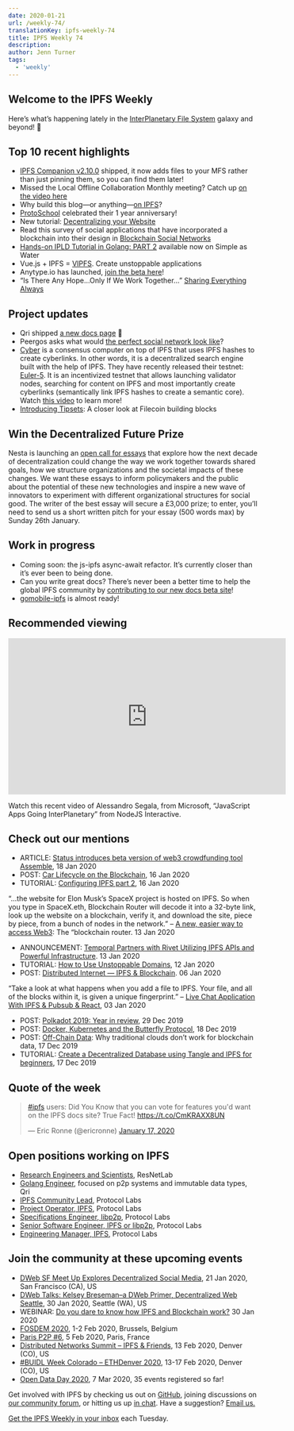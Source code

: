 ```yaml
---
date: 2020-01-21
url: /weekly-74/
translationKey: ipfs-weekly-74
title: IPFS Weekly 74
description:
author: Jenn Turner
tags:
  - 'weekly'
---
```


## Welcome to the IPFS Weekly

Here’s what’s happening lately in the [InterPlanetary File System](https://ipfs.io/) galaxy and beyond! 🚀

## Top 10 recent highlights

- [IPFS Companion v2.10.0](https://github.com/ipfs-shipyard/ipfs-companion/releases/tag/v2.10.0) shipped, it now adds files to your MFS rather than just pinning them, so you can find them later!
- Missed the Local Offline Collaboration Monthly meeting? Catch up [on the video here](https://www.youtube.com/watch?v=JNdVzO4YXZY&feature=youtu.be)
- Why build this blog—or anything—[on IPFS](http://teetotality.blog/posts/why-ipfs/)?
- [ProtoSchool](https://twitter.com/ProtoSchool/status/1217288554650505217?s=20) celebrated their 1 year anniversary!
- New tutorial: [Decentralizing your Website](https://towardsdatascience.com/decentralizing-your-website-f5bca765f9ed)
- Read this survey of social applications that have incorporated a blockchain into their design in [Blockchain Social Networks](https://medium.com/@jaygraber/blockchain-social-networks-c941fb337970)
- [Hands-on IPLD Tutorial in Golang: PART 2](https://simpleaswater.com/hands-on-ipld-tutorial-in-golang-2/) available now on Simple as Water
- Vue.js + IPFS = [VIPFS](https://github.com/Ideea-inc/vipfs). Create unstoppable applications
- Anytype.io has launched, [join the beta here](https://www.anytype.io/)!
- “Is There Any Hope…Only If We Work Together...” [Sharing Everything Always](https://medium.com/@tjayrush/simple-undeniable-facts-2e74f0e71bd5)

## Project updates

- Qri shipped [a new docs page](https://qri.io/docs/) 🎉
- Peergos asks what would [the perfect social network look like](https://peergos.org/posts/perfect-social-network)?
- [Cyber](https://cyber.page/) is a consensus computer on top of IPFS that uses IPFS hashes to create cyberlinks. In other words, it is a decentralized search engine built with the help of IPFS. They have recently released their testnet: [Euler-5](https://github.com/cybercongress/cyberd/releases). It is an incentivized testnet that allows launching validator nodes, searching for content on IPFS and most importantly create cyberlinks (semantically link IPFS hashes to create a semantic core). Watch [this video](https://www.youtube.com/watch?v=RS6w6wiAag4) to learn more!
- [Introducing Tipsets](https://filecoin.io/blog/tipsets-family-based-approach-to-consensus/): A closer look at Filecoin building blocks

## Win the Decentralized Future Prize

Nesta is launching an [open call for essays](https://www.nesta.org.uk/blog/decentralised-future-prize/) that explore how the next decade of decentralization could change the way we work together towards shared goals, how we structure organizations and the societal impacts of these changes. We want these essays to inform policymakers and the public about the potential of these new technologies and inspire a new wave of innovators to experiment with different organizational structures for social good. The writer of the best essay will secure a £3,000 prize; to enter, you’ll need to send us a short written pitch for your essay (500 words max) by Sunday 26th January.

## Work in progress

- Coming soon: the js-ipfs async-await refactor. It’s currently closer than it’s ever been to being done.
- Can you write great docs? There’s never been a better time to help the global IPFS community by [contributing to our new docs beta site](https://docs.ipfs.io/project/contribute/#documentation)!
- [gomobile-ipfs](https://github.com/ipfs/go-ipfs-api/pull/202) is almost ready!

## Recommended viewing

<iframe width="560" height="315" src="https://www.youtube.com/embed/OY-YnkVHJcc" frameborder="0" allow="accelerometer; autoplay; encrypted-media; gyroscope; picture-in-picture" allowfullscreen></iframe>

Watch this recent video of Alessandro Segala, from Microsoft, “JavaScript Apps Going InterPlanetary” from NodeJS Interactive.

## Check out our mentions

- ARTICLE: [Status introduces beta version of web3 crowdfunding tool Assemble](https://www.cryptoninjas.net/2020/01/18/status-introduces-beta-version-of-web3-crowdfunding-tool-assemble/), 18 Jan 2020
- POST: [Car Lifecycle on the Blockchain](https://medium.com/@dmitriykim/car-lifecycle-on-the-blockchain-e57dc91424fd), 16 Jan 2020
- TUTORIAL: [Configuring IPFS part 2](https://dev.to/azwyane/configuring-ipfs-part-2-227c), 16 Jan 2020

“...the website for Elon Musk’s SpaceX project is hosted on IPFS. So when you type in SpaceX.eth, Blockchain Router will decode it into a 32-byte link, look up the website on a blockchain, verify it, and download the site, piece by piece, from a bunch of nodes in the network.” – [A new, easier way to access Web3](https://decrypt.co/16524/a-new-easier-way-to-access-web3-the-blockchain-router): The “blockchain router. 13 Jan 2020

- ANNOUNCEMENT: [Temporal Partners with Rivet Utilizing IPFS APIs and Powerful Infrastructure](https://medium.com/temporal-cloud/temporal-partners-with-rivet-utilizing-ipfs-apis-and-powerful-infrastructure-b463721264b0). 13 Jan 2020
- TUTORIAL: [How to Use Unstoppable Domains](https://medium.com/tuneintodetuned/c%C3%B3mo-usar-unstoppable-domains-96ef25f3a891), 12 Jan 2020
- POST: [Distributed Internet — IPFS & Blockchain](https://medium.com/@info_15033/distributed-internet-ipfs-blockchain-f37f8eec020c). 06 Jan 2020

“Take a look at what happens when you add a file to IPFS. Your file, and all of the blocks within it, is given a unique fingerprint.” – [Live Chat Application With IPFS & Pubsub & React](https://medium.com/@rajesh.t_91497/live-chat-application-with-ipfs-pubsub-react-cd20d3c4bccd), 03 Jan 2020

- POST: [Polkadot 2019: Year in review](https://medium.com/polkadot-network/polkadot-2019-year-in-review-8c852ef42668), 29 Dec 2019
- POST: [Docker, Kubernetes and the Butterfly Protocol](https://medium.com/butterfly-protocol/docker-kubernetes-and-the-butterfly-protocol-9ca67b2d5a01), 18 Dec 2019
- POST: [Off-Chain Data](https://medium.com/pinata/off-chain-data-63bca5a9c266): Why traditional clouds don’t work for blockchain data, 17 Dec 2019
- TUTORIAL: [Create a Decentralized Database using Tangle and IPFS for beginners](https://medium.com/coinmonks/create-a-database-using-tangle-and-ipfs-for-beginners-5cd5228ba830), 17 Dec 2019

## Quote of the week

<blockquote class="twitter-tweet"><p lang="en" dir="ltr"><a href="https://twitter.com/hashtag/ipfs?src=hash&amp;ref_src=twsrc%5Etfw">#ipfs</a> users: Did You Know that you can vote for features you&#39;d want on the IPFS docs site? True Fact! <a href="https://t.co/CmKRAXX8UN">https://t.co/CmKRAXX8UN</a></p>&mdash; Eric Ronne (@ericronne) <a href="https://twitter.com/ericronne/status/1218209237676982272?ref_src=twsrc%5Etfw">January 17, 2020</a></blockquote> <script async src="https://platform.twitter.com/widgets.js" charset="utf-8"></script>

## Open positions working on IPFS

- [Research Engineers and Scientists](https://research.protocol.ai/posts/201912-resnetlab-launch/), ResNetLab
- [Golang Engineer](https://twitter.com/qri_io/status/1207709551828635656?s=20), focused on p2p systems and immutable data types, Qri
- [IPFS Community Lead](https://jobs.lever.co/protocol/71c4a9b9-af90-4ce9-9dba-8b72507997bf), Protocol Labs
- [Project Operator, IPFS](https://jobs.lever.co/protocol/135cecff-ecc4-49ca-b516-61b63fd4d9ef), Protocol Labs
- [Specifications Engineer, libp2p](https://jobs.lever.co/protocol/0ee37e17-5fb3-4b0f-8559-e5fca363e268), Protocol Labs
- [Senior Software Engineer, IPFS or libp2p](https://jobs.lever.co/protocol/82793e56-124f-484c-bf13-357ef0b45bc6), Protocol Labs
- [Engineering Manager, IPFS](https://jobs.lever.co/protocol/3f0787e8-58b3-4122-a1ea-424561d2658f), Protocol Labs

## Join the community at these upcoming events

- [DWeb SF Meet Up Explores Decentralized Social Media](https://www.meetup.com/dwebsf/events/267899235/?rv=ea1_v2&_xtd=gatlbWFpbF9jbGlja9oAJDA0MjNkYjZkLWEyYWEtNGY1YS1iY2QwLTM3YjhjNDU3NTdlZQ), 21 Jan 2020, San Francisco (CA), US
- [DWeb Talks: Kelsey Breseman–a DWeb Primer, Decentralized Web Seattle](https://www.meetup.com/ProtoSchool-Seattle-Learn-to-Make-the-Decentralized-Web/events/267123900/), 30 Jan 2020, Seattle (WA), US
- WEBINAR: [Do you dare to know how IPFS and Blockchain work?](https://marketing.createsend1.com/t/ViewEmail/y/1D97557C38316695) 30 Jan 2020
- [FOSDEM 2020](https://fosdem.org/2020/), 1-2 Feb 2020, Brussels, Belgium
- [Paris P2P #6](https://p2p.paris/en/event/monthly-6/), 5 Feb 2020, Paris, France
- [Distributed Networks Summit – IPFS & Friends](https://www.eventbrite.com/e/distributed-networks-summit-ipfs-friends-tickets-86959928487), 13 Feb 2020, Denver (CO), US
- [#BUIDL Week Colorado – ETHDenver 2020](https://www.ethdenver.com/buidlweek/), 13-17 Feb 2020, Denver (CO), US
- [Open Data Day 2020](https://opendataday.org/), 7 Mar 2020, 35 events registered so far!

Get involved with IPFS by checking us out on [GitHub](https://github.com/ipfs), joining discussions on [our community forum](https://discuss.ipfs.io/), or hitting us up [in chat](https://riot.im/app/#/room/#ipfs:matrix.org). Have a suggestion? [Email us.](mailto:newsletter@ipfs.io)

[Get the IPFS Weekly in your inbox](https://ipfs.us4.list-manage.com/subscribe?u=25473244c7d18b897f5a1ff6b&id=cad54b2230) each Tuesday.
